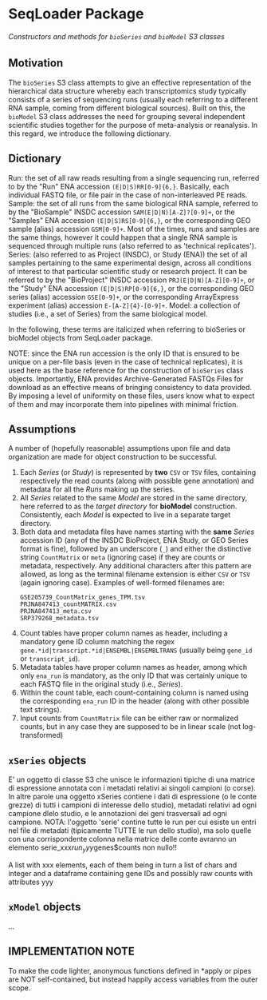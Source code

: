 # SeqLoader Package
###### Constructors and methods for `bioSeries` and `bioModel` S3 classes

## Motivation

The `bioSeries` S3 class attempts to give an effective representation of the
hierarchical data structure whereby each transcriptomics study typically
consists of a series of sequencing runs (usually each referring to a different
RNA sample, coming from different biological sources).
Built on this, the `bioModel` S3 class addresses the need for grouping several
independent scientific studies together for the purpose of meta-analysis or
reanalysis.
In this regard, we introduce the following dictionary.

## Dictionary

Run:     the set of all raw reads resulting from a single sequencing run,
        referred to by the "Run" ENA accession `(E|D|S)RR[0-9]{6,}`.
        Basically, each individual FASTQ file, or file pair in the case of
        non-interleaved PE reads.
Sample:  the set of all runs from the same biological RNA sample, referred
        to by the "BioSample" INSDC accession `SAM(E|D|N)[A-Z]?[0-9]+`, or
        the "Samples" ENA accession `(E|D|S)RS[0-9]{6,}`, or the
        corresponding GEO sample (alias) accession `GSM[0-9]+`. Most of the
        times, runs and samples are the same things, however it could
        happen that a single RNA sample is sequenced through multiple runs
        (also referred to as 'technical replicates').
Series:  (also referred to as Project (INSDC), or Study (ENA)) the set of
        all samples pertaining to the same experimental design, across all
        conditions of interest to that particular scientific study or
        research project. It can be referred to by the "BioProject" INSDC
        accession `PRJ(E|D|N)[A-Z][0-9]+`, or the "Study" ENA accession
        `(E|D|S)RP[0-9]{6,}`, or the corresponding GEO series (alias)
        accession `GSE[0-9]+`, or the corresponding ArrayExpress experiment
        (alias) accession `E-[A-Z]{4}-[0-9]+`.
Model:   a collection of studies (i.e., a set of Series) from the same
        biological model.

In the following, these terms are italicized when referring to bioSeries
or bioModel objects from SeqLoader package.

NOTE: since the ENA run accession is the only ID that is ensured to be unique
   on a per-file basis (even in the case of technical replicates), it is
   used here as the base reference for the construction of `bioSeries`
   class objects.
   Importantly, ENA provides Archive-Generated FASTQs Files for download as
   an effective  means of bringing consistency to data provided. By
   imposing a level of uniformity on these files, users know what to expect
   of them and may incorporate them into pipelines with minimal friction.






## Assumptions
A number of (hopefully reasonable) assumptions upon file and data organization
are made for object construction to be successful.
1. Each _Series_ (or _Study_) is represented by __two__ `CSV` or `TSV` files,
	containing respectively the read counts (along with possible gene
	annotation) and metadata for all the _Runs_ making up the series.
1. All _Series_ related to the same _Model_ are stored in the same directory,
	here referred to as the _target directory_ for __bioModel__ construction.
	Consistently, each _Model_ is expected to live in a separate target
	directory.
1. Both data and metadata files have names starting with the __same__ _Series_
	accession ID (any of the INSDC BioProject, ENA Study, or GEO Series format
	is fine), followed by an underscore (`_`) and either the distinctive string
	`CountMatrix` or `meta` (ignoring case) if they are counts or metadata,
	respectively. Any additional characters after this pattern are allowed, as
	long as the terminal filename extension is either `CSV` or `TSV` (again
	ignoring case). Examples of well-formed filenames are:
	```
	GSE205739_CountMatrix_genes_TPM.tsv
	PRJNA847413_countMATRIX.csv
	PRJNA847413_meta.csv
	SRP379268_metadata.tsv
	```
1. Count tables have proper column names as header, including a mandatory gene
	ID column matching the regex `gene.*id|transcript.*id|ENSEMBL|ENSEMBLTRANS`
	(usually being `gene_id` or `transcript_id`).
1. Metadata tables have proper column names as header, among which only
	`ena_run` is mandatory, as the only ID that was certainly unique to each
	FASTQ file in the original study (i.e., _Series_).
1. Within the count table, each count-containing column is named using the
	corresponding `ena_run` ID in the header (along with other possible text
	strings).
1. Input counts from `CountMatrix` file can be either raw or normalized counts,
	but in any case they are supposed to be in linear scale (not log-transformed)

## `xSeries` objects
E' un oggetto di classe S3 che unisce le informazioni tipiche di una matrice di espressione annotata con i metadati relativi ai singoli campioni (o corse). In altre parole una oggetto xSeries contiene i dati di espressione (o le conte grezze) di tutti i campioni di interesse dello studio), metadati relativi ad ogni campione dlelo studio, e le annotazioni dei geni trasversali ad ogni campione. 
NOTA: l'oggetto 'serie' contine tutte le run per cui esiste un entri nel file di metadati
(tipicamente TUTTE le run dello studio), ma solo quelle con una corrispondente colonna nella matrice delle conte avranno un elemento serie_xxx$run_yyy$genes$counts non nullo!!

A list with  xxx elements, each of them being in turn a list of chars and integer 
and a dataframe containing gene IDs and possibly raw counts 
with attributes yyy

##  `xModel` objects
...


## IMPLEMENTATION NOTE

To make the code lighter, anonymous functions defined in \*apply or pipes are
NOT self-contained, but instead happily access variables from the outer scope.

